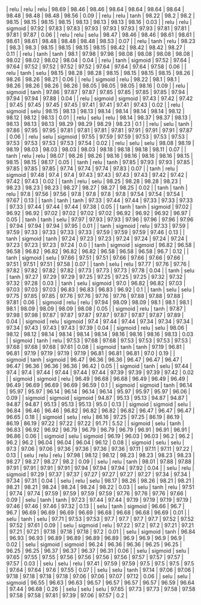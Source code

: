 | relu	| relu	| relu	| 98.69	| 98.46	| 98.46	| 98.64	| 98.64	| 98.64	| 98.64	| 98.48	| 98.48	| 98.48	| 98.56	| 0.09	|
| relu	| relu	| tanh	| 98.22	| 98.2	| 98.2	| 98.15	| 98.15	| 98.15	| 98.15	| 98.13	| 98.13	| 98.13	| 98.16	| 0.03	|
| relu	| relu	| sigmoid	| 97.92	| 97.83	| 97.83	| 97.93	| 97.93	| 97.93	| 97.93	| 97.81	| 97.81	| 97.81	| 97.87	| 0.06	|
| relu	| relu	| selu	| 98.47	| 98.46	| 98.46	| 98.61	| 98.61	| 98.61	| 98.61	| 98.48	| 98.48	| 98.48	| 98.53	| 0.07	|
| relu	| tanh	| relu	| 98.23	| 98.3	| 98.3	| 98.15	| 98.15	| 98.15	| 98.15	| 98.42	| 98.42	| 98.42	| 98.27	| 0.11	|
| relu	| tanh	| tanh	| 98.1	| 97.98	| 97.98	| 98.08	| 98.08	| 98.08	| 98.08	| 98.02	| 98.02	| 98.02	| 98.04	| 0.04	|
| relu	| tanh	| sigmoid	| 97.52	| 97.64	| 97.64	| 97.52	| 97.52	| 97.52	| 97.52	| 97.64	| 97.64	| 97.64	| 97.58	| 0.06	|
| relu	| tanh	| selu	| 98.15	| 98.28	| 98.28	| 98.15	| 98.15	| 98.15	| 98.15	| 98.26	| 98.26	| 98.26	| 98.21	| 0.06	|
| relu	| sigmoid	| relu	| 98.22	| 98.1	| 98.1	| 98.26	| 98.26	| 98.26	| 98.26	| 98.05	| 98.05	| 98.05	| 98.16	| 0.09	|
| relu	| sigmoid	| tanh	| 97.86	| 97.87	| 97.87	| 97.85	| 97.85	| 97.85	| 97.85	| 97.94	| 97.94	| 97.94	| 97.88	| 0.04	|
| relu	| sigmoid	| sigmoid	| 97.43	| 97.42	| 97.42	| 97.45	| 97.45	| 97.45	| 97.45	| 97.41	| 97.41	| 97.41	| 97.43	| 0.02	|
| relu	| sigmoid	| selu	| 98.15	| 98.13	| 98.13	| 98.14	| 98.14	| 98.14	| 98.14	| 98.12	| 98.12	| 98.12	| 98.13	| 0.01	|
| relu	| selu	| relu	| 98.14	| 98.37	| 98.37	| 98.13	| 98.13	| 98.13	| 98.13	| 98.29	| 98.29	| 98.29	| 98.23	| 0.1	|
| relu	| selu	| tanh	| 97.86	| 97.95	| 97.95	| 97.81	| 97.81	| 97.81	| 97.81	| 97.91	| 97.91	| 97.91	| 97.87	| 0.06	|
| relu	| selu	| sigmoid	| 97.55	| 97.59	| 97.59	| 97.53	| 97.53	| 97.53	| 97.53	| 97.53	| 97.53	| 97.53	| 97.54	| 0.02	|
| relu	| selu	| selu	| 98.08	| 98.19	| 98.19	| 98.03	| 98.03	| 98.03	| 98.03	| 98.18	| 98.18	| 98.18	| 98.11	| 0.07	|
| tanh	| relu	| relu	| 98.07	| 98.26	| 98.26	| 98.16	| 98.16	| 98.16	| 98.16	| 98.15	| 98.15	| 98.15	| 98.17	| 0.05	|
| tanh	| relu	| tanh	| 97.85	| 97.93	| 97.93	| 97.85	| 97.85	| 97.85	| 97.85	| 97.74	| 97.74	| 97.74	| 97.83	| 0.07	|
| tanh	| relu	| sigmoid	| 97.48	| 97.4	| 97.4	| 97.43	| 97.43	| 97.43	| 97.43	| 97.42	| 97.42	| 97.42	| 97.43	| 0.02	|
| tanh	| relu	| selu	| 98.25	| 98.28	| 98.28	| 98.23	| 98.23	| 98.23	| 98.23	| 98.27	| 98.27	| 98.27	| 98.25	| 0.02	|
| tanh	| tanh	| relu	| 97.8	| 97.56	| 97.56	| 97.8	| 97.8	| 97.8	| 97.8	| 97.54	| 97.54	| 97.54	| 97.67	| 0.13	|
| tanh	| tanh	| tanh	| 97.33	| 97.44	| 97.44	| 97.33	| 97.33	| 97.33	| 97.33	| 97.44	| 97.44	| 97.44	| 97.38	| 0.05	|
| tanh	| tanh	| sigmoid	| 97.02	| 96.92	| 96.92	| 97.02	| 97.02	| 97.02	| 97.02	| 96.92	| 96.92	| 96.92	| 96.97	| 0.05	|
| tanh	| tanh	| selu	| 97.97	| 97.93	| 97.93	| 97.96	| 97.96	| 97.96	| 97.96	| 97.94	| 97.94	| 97.94	| 97.95	| 0.01	|
| tanh	| sigmoid	| relu	| 97.33	| 97.59	| 97.59	| 97.33	| 97.33	| 97.33	| 97.33	| 97.59	| 97.59	| 97.59	| 97.46	| 0.13	|
| tanh	| sigmoid	| tanh	| 97.24	| 97.23	| 97.23	| 97.24	| 97.24	| 97.24	| 97.24	| 97.23	| 97.23	| 97.23	| 97.24	| 0.0	|
| tanh	| sigmoid	| sigmoid	| 96.82	| 96.58	| 96.58	| 96.82	| 96.82	| 96.82	| 96.82	| 96.58	| 96.58	| 96.58	| 96.7	| 0.12	|
| tanh	| sigmoid	| selu	| 97.66	| 97.51	| 97.51	| 97.66	| 97.66	| 97.66	| 97.66	| 97.51	| 97.51	| 97.51	| 97.58	| 0.07	|
| tanh	| selu	| relu	| 97.77	| 97.76	| 97.76	| 97.82	| 97.82	| 97.82	| 97.82	| 97.73	| 97.73	| 97.73	| 97.78	| 0.04	|
| tanh	| selu	| tanh	| 97.27	| 97.29	| 97.29	| 97.25	| 97.25	| 97.25	| 97.25	| 97.32	| 97.32	| 97.32	| 97.28	| 0.03	|
| tanh	| selu	| sigmoid	| 97.0	| 96.82	| 96.82	| 97.03	| 97.03	| 97.03	| 97.03	| 96.83	| 96.83	| 96.83	| 96.92	| 0.1	|
| tanh	| selu	| selu	| 97.75	| 97.85	| 97.85	| 97.76	| 97.76	| 97.76	| 97.76	| 97.88	| 97.88	| 97.88	| 97.81	| 0.06	|
| sigmoid	| relu	| relu	| 97.94	| 98.09	| 98.09	| 98.1	| 98.1	| 98.1	| 98.1	| 98.09	| 98.09	| 98.09	| 98.08	| 0.05	|
| sigmoid	| relu	| tanh	| 97.87	| 97.98	| 97.98	| 97.87	| 97.87	| 97.87	| 97.87	| 97.87	| 97.87	| 97.87	| 97.89	| 0.04	|
| sigmoid	| relu	| sigmoid	| 97.4	| 97.44	| 97.44	| 97.34	| 97.34	| 97.34	| 97.34	| 97.43	| 97.43	| 97.43	| 97.39	| 0.04	|
| sigmoid	| relu	| selu	| 98.06	| 98.12	| 98.12	| 98.14	| 98.14	| 98.14	| 98.14	| 98.16	| 98.16	| 98.16	| 98.13	| 0.03	|
| sigmoid	| tanh	| relu	| 97.53	| 97.68	| 97.68	| 97.53	| 97.53	| 97.53	| 97.53	| 97.68	| 97.68	| 97.68	| 97.61	| 0.08	|
| sigmoid	| tanh	| tanh	| 97.19	| 96.81	| 96.81	| 97.19	| 97.19	| 97.19	| 97.19	| 96.81	| 96.81	| 96.81	| 97.0	| 0.19	|
| sigmoid	| tanh	| sigmoid	| 96.47	| 96.36	| 96.36	| 96.47	| 96.47	| 96.47	| 96.47	| 96.36	| 96.36	| 96.36	| 96.42	| 0.05	|
| sigmoid	| tanh	| selu	| 97.44	| 97.4	| 97.4	| 97.44	| 97.44	| 97.44	| 97.44	| 97.39	| 97.39	| 97.39	| 97.42	| 0.02	|
| sigmoid	| sigmoid	| relu	| 96.49	| 96.68	| 96.68	| 96.49	| 96.49	| 96.49	| 96.49	| 96.69	| 96.69	| 96.69	| 96.59	| 0.1	|
| sigmoid	| sigmoid	| tanh	| 96.14	| 95.97	| 95.97	| 96.14	| 96.14	| 96.14	| 96.14	| 95.97	| 95.97	| 95.97	| 96.06	| 0.09	|
| sigmoid	| sigmoid	| sigmoid	| 94.87	| 95.13	| 95.13	| 94.87	| 94.87	| 94.87	| 94.87	| 95.13	| 95.13	| 95.13	| 95.0	| 0.13	|
| sigmoid	| sigmoid	| selu	| 96.84	| 96.46	| 96.46	| 96.82	| 96.82	| 96.82	| 96.82	| 96.47	| 96.47	| 96.47	| 96.65	| 0.18	|
| sigmoid	| selu	| relu	| 86.16	| 97.25	| 97.25	| 86.19	| 86.19	| 86.19	| 86.19	| 97.22	| 97.22	| 97.22	| 91.71	| 5.52	|
| sigmoid	| selu	| tanh	| 96.83	| 96.92	| 96.92	| 96.79	| 96.79	| 96.79	| 96.79	| 96.91	| 96.91	| 96.91	| 96.86	| 0.06	|
| sigmoid	| selu	| sigmoid	| 96.19	| 96.03	| 96.03	| 96.2	| 96.2	| 96.2	| 96.2	| 96.04	| 96.04	| 96.04	| 96.12	| 0.08	|
| sigmoid	| selu	| selu	| 97.3	| 97.06	| 97.06	| 97.36	| 97.36	| 97.36	| 97.36	| 97.11	| 97.11	| 97.11	| 97.22	| 0.13	|
| selu	| relu	| relu	| 97.98	| 98.12	| 98.12	| 98.23	| 98.23	| 98.23	| 98.23	| 98.27	| 98.27	| 98.27	| 98.2	| 0.09	|
| selu	| relu	| tanh	| 98.01	| 97.88	| 97.88	| 97.91	| 97.91	| 97.91	| 97.91	| 97.94	| 97.94	| 97.94	| 97.92	| 0.04	|
| selu	| relu	| sigmoid	| 97.29	| 97.37	| 97.37	| 97.27	| 97.27	| 97.27	| 97.27	| 97.34	| 97.34	| 97.34	| 97.31	| 0.04	|
| selu	| relu	| selu	| 98.17	| 98.26	| 98.26	| 98.21	| 98.21	| 98.21	| 98.21	| 98.24	| 98.24	| 98.24	| 98.22	| 0.03	|
| selu	| tanh	| relu	| 97.51	| 97.74	| 97.74	| 97.59	| 97.59	| 97.59	| 97.59	| 97.76	| 97.76	| 97.76	| 97.66	| 0.09	|
| selu	| tanh	| tanh	| 97.23	| 97.44	| 97.44	| 97.19	| 97.19	| 97.19	| 97.19	| 97.46	| 97.46	| 97.46	| 97.32	| 0.13	|
| selu	| tanh	| sigmoid	| 96.66	| 96.7	| 96.7	| 96.69	| 96.69	| 96.69	| 96.69	| 96.68	| 96.68	| 96.68	| 96.69	| 0.01	|
| selu	| tanh	| selu	| 97.71	| 97.53	| 97.53	| 97.7	| 97.7	| 97.7	| 97.7	| 97.52	| 97.52	| 97.52	| 97.61	| 0.09	|
| selu	| sigmoid	| relu	| 97.22	| 97.2	| 97.2	| 97.21	| 97.21	| 97.21	| 97.21	| 97.18	| 97.18	| 97.18	| 97.2	| 0.01	|
| selu	| sigmoid	| tanh	| 96.84	| 96.93	| 96.93	| 96.89	| 96.89	| 96.89	| 96.89	| 96.9	| 96.9	| 96.9	| 96.9	| 0.02	|
| selu	| sigmoid	| sigmoid	| 96.24	| 96.36	| 96.36	| 96.25	| 96.25	| 96.25	| 96.25	| 96.37	| 96.37	| 96.37	| 96.31	| 0.06	|
| selu	| sigmoid	| selu	| 97.65	| 97.55	| 97.55	| 97.56	| 97.56	| 97.56	| 97.56	| 97.57	| 97.57	| 97.57	| 97.57	| 0.03	|
| selu	| selu	| relu	| 97.41	| 97.59	| 97.59	| 97.5	| 97.5	| 97.5	| 97.5	| 97.64	| 97.64	| 97.6	| 97.55	| 0.07	|
| selu	| selu	| tanh	| 97.14	| 97.06	| 97.06	| 97.18	| 97.18	| 97.18	| 97.18	| 97.06	| 97.06	| 97.07	| 97.12	| 0.06	|
| selu	| selu	| sigmoid	| 96.55	| 96.63	| 96.63	| 96.57	| 96.57	| 96.57	| 96.57	| 96.59	| 96.64	| 97.44	| 96.68	| 0.26	|
| selu	| selu	| selu	| 97.65	| 97.73	| 97.73	| 97.58	| 97.58	| 97.58	| 97.58	| 97.81	| 97.39	| 97.06	| 97.57	| 0.2	|
